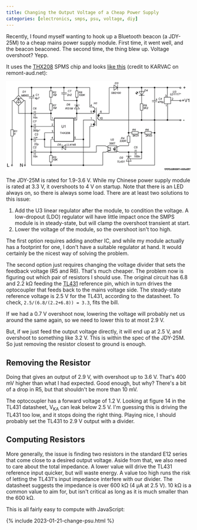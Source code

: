 ```yaml
---
title: Changing the Output Voltage of a Cheap Power Supply
categories: [electronics, smps, psu, voltage, diy]
---
```


Recently, I found myself wanting to hook up a Bluetooth beacon (a JDY-25M) to a cheap mains power supply module.
First time, it went well, and the beacon beaconed.
The second time, the thing blew up.
Voltage overshoot? Yepp.

It uses the [THX208](http://www.thx.com.cn/a/chanpinzhongxin/nenyuanzhixing5jinenxiao/50.html) SPMS chip and looks [like this](https://remont-aud.net/publ/stati/istochniki_pitanija/kitajskij_blok_pitanija_na_thx208/32-1-0-455) (credit to KARVAC on remont-aud.net):

![Cheap PSU](/assets/2023-01-21-change-psu-schematic.png)

The JDY-25M is rated for 1.9-3.6 V. While my Chinese power supply module is rated at 3.3 V, it overshoots to 4 V on startup.
Note that there is an LED always on, so there is always some load.
There are at least two solutions to this issue:

1. Add the U3 linear regulator after the module, to condition the voltage.
   A low-dropout (LDO) regulator will have little impact once the SMPS module is in steady-state, but will clamp the overshoot transient at start.
2. Lower the voltage of the module, so the overshoot isn't too high.

The first option requires adding another IC, and while my module actually has a footprint for one, I don't have a suitable regulator at hand.
It would certainly be the nicest way of solving the problem.

The second option just requires changing the voltage divider that sets the feedback voltage (R5 and R6).
That's much cheaper.
The problem now is figuring out which pair of resistors I should use.
The original circuit has 6.8 and 2.2 k&Omega; feeding the [TL431](https://www.st.com/resource/en/datasheet/tl431.pdf) reference pin, which in turn drives the optocoupler that feeds back to the mains voltage side.
The steady-state reference voltage is 2.5 V for the TL431, according to the datasheet.
To check, `2.5/(6.8/(2.2+6.8)) = 3.3`, fits the bill.

If we had a 0.7 V overshoot now, lowering the voltage will probably net us around the same again, so we need to lower this to at most 2.9 V.

But, if we just feed the output voltage directly, it will end up at 2.5 V, and overshoot to something like 3.2 V.
This is within the spec of the JDY-25M.
So just removing the resistor closest to ground is enough.

## Removing the Resistor

Doing that gives an output of 2.9 V, with overshoot up to 3.6 V.
That's 400 mV higher than what I had expected.
Good enough, but why?
There's a bit of a drop in R5, but that shouldn't be more than 10 mV.

The optocoupler has a forward voltage of 1.2 V.
Looking at figure 14 in the TL431 datasheet, V<sub>KA</sub> can leak below 2.5 V.
I'm guessing this is driving the TL431 too low, and it stops doing the right thing.
Playing nice, I should probably set the TL431 to 2.9 V output with a divider.

## Computing Resistors

More generally, the issue is finding two resistors in the standard E12 series that come close to a desired output voltage.
Aside from that, we also need to care about the total impedance.
A lower value will drive the TL431 reference input quicker, but will waste energy.
A value too high runs the risk of letting the TL431's input impedance interfere with our divider.
The datasheet suggests the impedance is over 600 k&Omega; (4 µA at 2.5 V).
10 k&Omega; is a common value to aim for, but isn't critical as long as it is much smaller than the 600 k&Omega;.

This is all fairly easy to compute with JavaScript:

{% include 2023-01-21-change-psu.html %}

<script type="module" src="/assets/2023-01-21-change-psu.js"></script>
